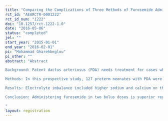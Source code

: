 ```yaml
---
title: "Comparing the Complications of Three Methods of Furosemide Administered to Premature Neonates Suffering from Patent Ductus Arteriosus"
rct_id: "AEARCTR-0001222"
rct_id_num: "1222"
doi: "10.1257/rct.1222-1.0"
date: "2016-05-06"
status: "completed"
jel: ""
start_year: "2015-01-01"
end_year: "2016-02-01"
pi: "Mohammad Gharehbeglou"
pi_other: ""
abstract: "Abstract
Background: Patent dactus arteriosus (PDA) needs treatment for cases whose ducts are not closed spontaneously. Furosemide reduces preload, but there is still controversy regarding the protocol of its administration between pediatricians and pediatric cardiologists. We aimed to compare renal complications and electrolyte imbalance of three protocols of administering furosemide.
Methods: In this prospective study, 127 preterm neonates with PDA were randomly assigned into three different groups: 2 mg/kg very slow infusion Furosemide was given intravenously to 47 neonates slow infusion every other day (group A), 1 mg/kg very slow infusion to 39 neonates every day (group B), and 0.5 mg/kg per dose bolus doses twice a day to 41 neonates (group C) for about 14 days. Then, all participants underwent kidney ultrasonography. Blood and urine samples were taken from them on day 3 and 17. Data were analyzed by SPSS software. 
Results: Electrolyte imbalance included higher sodium and calcium on the third day in group A (P<0.05) with no difference in serum level of potassium, PH, and HCO3. The serum level of calcium and Ca/Cr ratio was higher in group A (P<0.05) and serum level of BUN was higher in group B (P<0.05). Also, higher serum level of calcium and Ca/Cr ratio was observed on the seventeenth day in group A. Nephrocalcinosis was observed in 8.7% of neonates on the seventeenth day after furosemide with normal level of creatinine (P=0.896).
Conclusion: Administering furosemide in two bolus doses is superior regarding electrolyte imbalance and BUN levels, but nephrocalcinosis was not found to be different in three protocols.
"
layout: registration
---
```


